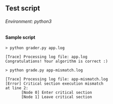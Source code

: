 ## Test script
###### Environment: python3

#### Sample script
    > python grader.py app.log
    
    [Trace] Processing log file: app.log
    Congratulations! Your algorithm is correct :)
    
    > python grade.py app-mismatch.log
    
    [Trace] Processing log file: app-mismatch.log
    [Error] Critical section execution mismatch
    at line 2:
           [Node 0] Enter critical section
           [Node 1] Leave critical section
